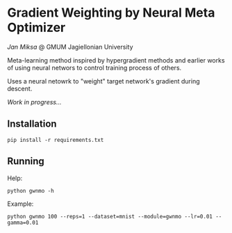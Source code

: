 # Gradient Weighting by Neural Meta Optimizer
*Jan Miksa* @ GMUM Jagiellonian University

Meta-learning method inspired by hypergradient methods and earlier works of using neural networs to control training process of others.

Uses a neural netowrk to "weight" target network's gradient during descent.

*Work in progress...*

## Installation

```
pip install -r requirements.txt  
```

## Running

Help:  
```
python gwnmo -h 
```

Example:  
```
python gwnmo 100 --reps=1 --dataset=mnist --module=gwnmo --lr=0.01 --gamma=0.01
```